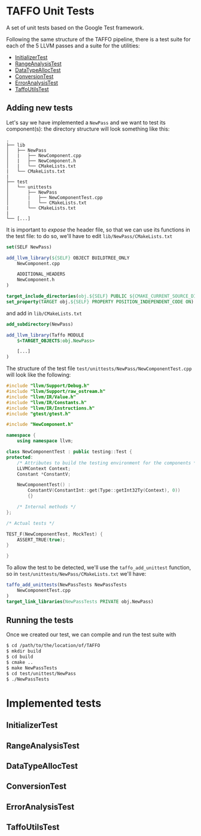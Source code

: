  # TAFFO Unit Tests

A set of unit tests based on the Google Test framework.

Following the same structure of the TAFFO pipeline, there is a test suite for each of the 5 LLVM passes and a suite for the utilities:

- [InitializerTest](#InitializerTest)
- [RangeAnalysisTest](#RangeAnalysisTest)
- [DataTypeAllocTest](#DataTypeAllocTest)
- [ConversionTest](#ConversionTest)
- [ErrorAnalysisTest](#ErrorAnalysisTest)
- [TaffoUtilsTest](#TaffoUtilsTest)

## Adding new tests

Let's say we have implemented a `NewPass` and we want to test its component(s): the directory structure will look something like this:

```
.
├── lib
│   ├── NewPass
│   |   ├── NewComponent.cpp
│   |   ├── NewComponent.h
│   |   └── CMakeLists.txt
|   └── CMakeLists.txt
|
├── test
│   └── unittests
│       ├── NewPass
│       |   ├── NewComponentTest.cpp
│       |   └── CMakeLists.txt
|       └── CMakeLists.txt
|
└── [...]
```

It is important to *expose* the header file, so that we can use its functions in the test file: to do so, we'll have to edit `lib/NewPass/CMakeLists.txt` 

```cmake
set(SELF NewPass)

add_llvm_library(${SELF} OBJECT BUILDTREE_ONLY
    NewComponent.cpp

    ADDITIONAL_HEADERS
    NewComponent.h
)

target_include_directories(obj.${SELF} PUBLIC ${CMAKE_CURRENT_SOURCE_DIR})
set_property(TARGET obj.${SELF} PROPERTY POSITION_INDEPENDENT_CODE ON)
```

and add in `lib/CMakeLists.txt`
```cmake
add_subdirectory(NewPass)

add_llvm_library(Taffo MODULE
    $<TARGET_OBJECTS:obj.NewPass>

    [...]
)
```

The structure of the test file `test/unittests/NewPass/NewComponentTest.cpp` will look like the following:
```cpp
#include "llvm/Support/Debug.h"
#include "llvm/Support/raw_ostream.h"
#include "llvm/IR/Value.h"
#include "llvm/IR/Constants.h"
#include "llvm/IR/Instructions.h"
#include "gtest/gtest.h"

#include "NewComponent.h"

namespace {
    using namespace llvm;

class NewComponentTest : public testing::Test {
protected:
    /* Attributes to build the testing environment for the components */
    LLVMContext Context;
    Constant *ConstantV;

    NewComponentTest() :
        ConstantV(ConstantInt::get(Type::getInt32Ty(Context), 0))
        {}

    /* Internal methods */
};

/* Actual tests */

TEST_F(NewComponentTest, MockTest) {
    ASSERT_TRUE(true);
}

}
```

To allow the test to be detected, we'll use the `taffo_add_unittest` function, so in `test/unittests/NewPass/CMakeLists.txt` we'll have:

```cmake
taffo_add_unittests(NewPassTests NewPassTests
    NewComponentTest.cpp
)
target_link_libraries(NewPassTests PRIVATE obj.NewPass)
```

## Running the tests

Once we created our test, we can compile and run the test suite with
```sh
$ cd /path/to/the/location/of/TAFFO
$ mkdir build
$ cd build
$ cmake ..
$ make NewPassTests
$ cd test/unittest/NewPass
$ ./NewPassTests
```


# Implemented tests

## InitializerTest

## RangeAnalysisTest

## DataTypeAllocTest

## ConversionTest

## ErrorAnalysisTest

## TaffoUtilsTest
